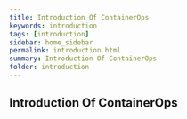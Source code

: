 ```yaml
---
title: Introduction Of ContainerOps  
keywords: introduction
tags: [introduction]
sidebar: home_sidebar
permalink: introduction.html
summary: Introduction Of ContainerOps
folder: introduction 
---
```


## Introduction Of ContainerOps